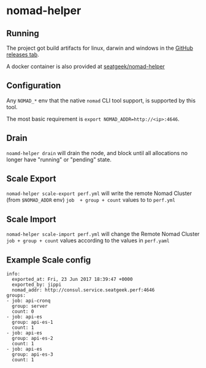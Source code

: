 # nomad-helper

## Running

The project got build artifacts for linux, darwin and windows in the [GitHub releases tab](https://github.com/seatgeek/nomad-helper/releases).

A docker container is also provided at [seatgeek/nomad-helper](seatgeek/nomad-helper)

## Configuration

Any `NOMAD_*` env that the native `nomad` CLI tool support, is supported by this tool.

The most basic requirement is `export NOMAD_ADDR=http://<ip>:4646`.

## Drain

`noamd-helper drain` will drain the node, and block until all allocations no longer have "running" or "pending" state.

## Scale Export

`nomad-helper scale-export perf.yml` will write the remote Nomad Cluster (from `$NOMAD_ADDR` env) `job  + group + count` values to to `perf.yml`

## Scale Import

`nomad-helper scale-import perf.yml` will change the Remote Nomad Cluster `job + group + count` values according to the values in `perf.yaml`

## Example Scale config

```
info:
  exported_at: Fri, 23 Jun 2017 18:39:47 +0000
  exported_by: jippi
  nomad_addr: http://consul.service.seatgeek.perf:4646
groups:
- job: api-cronq
  group: server
  count: 0
- job: api-es
  group: api-es-1
  count: 1
- job: api-es
  group: api-es-2
  count: 1
- job: api-es
  group: api-es-3
  count: 1
  ```